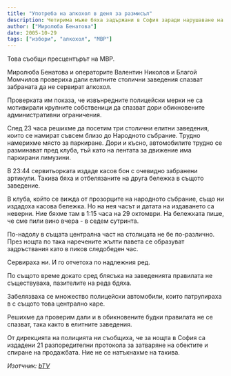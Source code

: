 ```yaml
---
title: "Употреба на алкохол в деня за размисъл"
description: Четирима мъже бяха задържани в София заради нарушаване на заповедта за употреба на алкохол след 22 часа вчера.
author: ["Миролюба Бенатова"]
date: 2005-10-29
tags: ["избори", "алкохол", "МВР"]
---
```


Това съобщи пресцентърът на МВР.

Миролюба Бенатова и операторите Валентин Николов и Благой Момчилов провериха дали елитните столични заведения спазват забраната да не сервират алкохол.

Проверката им показа, че извънредните полицейски мерки не са мотивирали крупните собственици да спазват дори обикновените административни ограничения.

След 23 часа решихме да посетим три столични елитни заведения, които се намират съвсем близо до Народното събрание. Трудно намерихме място за паркиране. Дори и късно, автомобилите трудно се разминават пред клуба, тъй като на лентата за движение има паркирани лимузини.

В 23:44 сервитьорката издаде касов бон с очевидно забранени артикули. Такива бяха и отбелязаните на друга бележка в същото заведение.

В клуба, който се вижда от прозорците на народното събрание, също ни издадоха касова бележка. Но на нея часът и датата на издаването са неверни. Ние бяхме там в 1:15 часа на 29 октомври. На бележката пише, че сме пили вино вчера - в седем сутринта.

По-надолу в същата централна част на столицата не бе по-различно. През нощта по така наречените жълти павета се образуват задръствания като в пиков следобеден час.

Сервираха ни. И го отчетоха по надлежния ред.

По същото време докато сред блясъка на заведенията правилата не съществуваха, пазителите на реда бдяха.

Забелязваха се множество полицейски автомобили, които патрулираха в с същото това централно каре.

Решихме да проверим дали и в обикновените будки правилата не се спазват, така както в елитните заведения.

От дирекцията на полицията ни съобщиха, че за нощта в София са издадени 21 разпоредителни протокола за затваряне на обектите и спиране на продажбата. Ние не се натъкнахме на такива.

*Изотчник: [bTV](https://btvnovinite.bg/44946-Upotreba_na_alkohol_v_denya_za_razmisal.html)*

